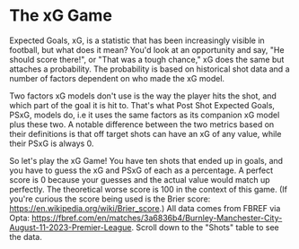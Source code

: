 # The xG Game

Expected Goals, xG, is a statistic that has been increasingly visible in football, but what does it mean? You'd look at an opportunity and say, "He should score there!", or "That was a tough chance," xG does the same but attaches a probability. The probability is based on historical shot data and a number of factors dependent on who made the xG model. 

Two factors xG models don't use is the way the player hits the shot, and which part of the goal it is hit to. That's what Post Shot Expected Goals, PSxG, models do, i.e it uses the same factors as its companion xG model plus these two. A notable difference between the two metrics based on their definitions is that off target shots can have an xG of any value, while their PSxG is always 0.

So let's play the xG Game! You have ten shots that ended up in goals, and you have to guess the xG and PSxG of each as a percentage. A perfect score is 0 because your guesses and the actual value would match up perfectly. The theoretical worse score is 100 in the context of this game. (If you're curious the score being used is the Brier score: https://en.wikipedia.org/wiki/Brier_score.) All data comes from FBREF via Opta: https://fbref.com/en/matches/3a6836b4/Burnley-Manchester-City-August-11-2023-Premier-League. Scroll down to the "Shots" table to see the data.
